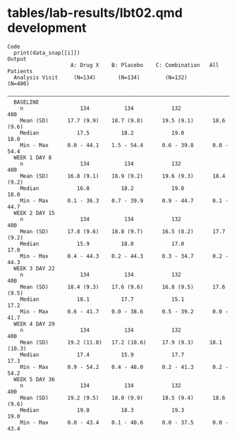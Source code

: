 # tables/lab-results/lbt02.qmd development

    Code
      print(data_snap[[i]])
    Output
                        A: Drug X    B: Placebo    C: Combination   All Patients
      Analysis Visit     (N=134)       (N=134)        (N=132)         (N=400)   
      ——————————————————————————————————————————————————————————————————————————
      BASELINE                                                                  
        n                  134           134            132             400     
        Mean (SD)      17.7 (9.9)    18.7 (9.8)      19.5 (9.1)      18.6 (9.6) 
        Median            17.5          18.2            19.0            18.0    
        Min - Max      0.0 - 44.1    1.5 - 54.4      0.6 - 39.8      0.0 - 54.4 
      WEEK 1 DAY 8                                                              
        n                  134           134            132             400     
        Mean (SD)      16.8 (9.1)    18.9 (9.2)      19.6 (9.3)      18.4 (9.2) 
        Median            16.0          18.2            19.0            18.0    
        Min - Max      0.1 - 36.3    0.7 - 39.9      0.9 - 44.7      0.1 - 44.7 
      WEEK 2 DAY 15                                                             
        n                  134           134            132             400     
        Mean (SD)      17.8 (9.6)    18.8 (9.7)      16.5 (8.2)      17.7 (9.2) 
        Median            15.9          18.0            17.0            17.0    
        Min - Max      0.4 - 44.3    0.2 - 44.3      0.3 - 34.7      0.2 - 44.3 
      WEEK 3 DAY 22                                                             
        n                  134           134            132             400     
        Mean (SD)      18.4 (9.3)    17.6 (9.6)      16.8 (9.5)      17.6 (9.5) 
        Median            18.1          17.7            15.1            17.2    
        Min - Max      0.6 - 41.7    0.0 - 38.6      0.5 - 39.2      0.0 - 41.7 
      WEEK 4 DAY 29                                                             
        n                  134           134            132             400     
        Mean (SD)      19.2 (11.0)   17.2 (10.6)     17.9 (9.3)     18.1 (10.3) 
        Median            17.4          15.9            17.7            17.3    
        Min - Max      0.9 - 54.2    0.4 - 48.0      0.2 - 41.3      0.2 - 54.2 
      WEEK 5 DAY 36                                                             
        n                  134           134            132             400     
        Mean (SD)      19.2 (9.5)    18.0 (9.9)      18.5 (9.4)      18.6 (9.6) 
        Median            19.8          18.3            19.3            19.0    
        Min - Max      0.0 - 43.4    0.1 - 40.6      0.0 - 37.5      0.0 - 43.4 


